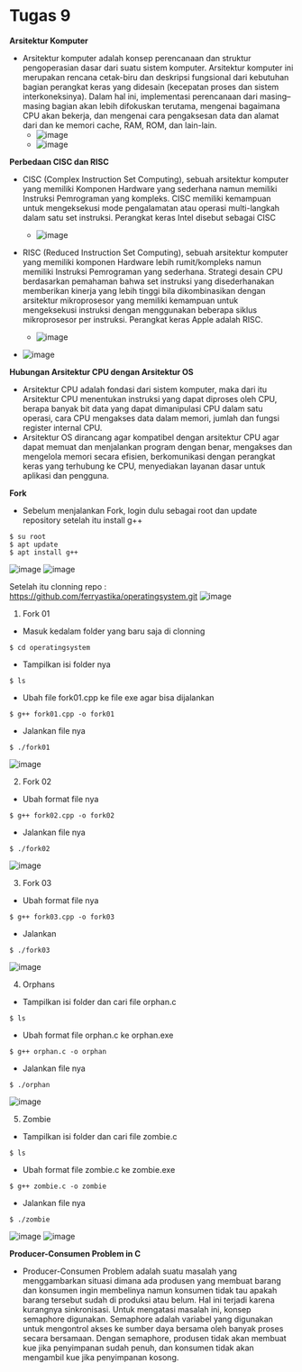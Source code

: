 # Tugas 9
**Arsitektur Komputer**
* Arsitektur komputer adalah konsep perencanaan dan struktur pengoperasian dasar dari suatu sistem komputer. Arsitektur komputer ini merupakan rencana cetak-biru dan deskripsi fungsional dari kebutuhan bagian perangkat keras yang didesain (kecepatan proses dan sistem interkoneksinya). Dalam hal ini, implementasi perencanaan dari masing–masing bagian akan lebih difokuskan terutama, mengenai bagaimana CPU akan bekerja, dan mengenai cara pengaksesan data dan alamat dari dan ke memori cache, RAM, ROM, dan lain-lain.
   * ![image](https://github.com/DimasIvandaFauzi/SysOP24-3123521022/assets/160553968/8475cfdc-6352-4681-b561-6a57c29b7ce2)
   * ![image](https://github.com/DimasIvandaFauzi/SysOP24-3123521022/assets/160553968/f66251d8-9187-485f-be21-362ef5a5bc8f)

**Perbedaan CISC dan RISC**
* CISC (Complex Instruction Set Computing), sebuah arsitektur komputer yang memiliki Komponen Hardware yang sederhana namun memiliki Instruksi Pemrograman yang kompleks. CISC memiliki kemampuan untuk mengeksekusi mode pengalamatan atau operasi multi-langkah dalam satu set instruksi. Perangkat keras Intel disebut sebagai CISC
   * ![image](https://github.com/DimasIvandaFauzi/SysOP24-3123521022/assets/160553968/6987d69a-b6b1-4ec5-8745-644ad6c35307)

* RISC (Reduced Instruction Set Computing), sebuah arsitektur komputer yang memiliki komponen Hardware lebih rumit/kompleks namun memiliki Instruksi Pemrograman yang sederhana. Strategi desain CPU berdasarkan pemahaman bahwa set instruksi yang disederhanakan memberikan kinerja yang lebih tinggi bila dikombinasikan dengan arsitektur mikroprosesor yang memiliki kemampuan untuk mengeksekusi instruksi dengan menggunakan beberapa siklus mikroprosesor per instruksi. Perangkat keras Apple adalah RISC.
   * ![image](https://github.com/DimasIvandaFauzi/SysOP24-3123521022/assets/160553968/0cb615a2-558c-4cc1-be14-2515eb6466e2)

* ![image](https://github.com/DimasIvandaFauzi/SysOP24-3123521022/assets/160553968/b57d5faa-5621-490d-910b-9ef244678599)


**Hubungan Arsitektur CPU dengan Arsitektur OS**
* Arsitektur CPU adalah fondasi dari sistem komputer, maka dari itu Arsitektur CPU menentukan instruksi yang dapat diproses oleh CPU, berapa banyak bit data yang dapat dimanipulasi CPU dalam satu operasi, cara CPU mengakses data dalam memori, jumlah dan fungsi register internal CPU.
* Arsitektur OS dirancang agar kompatibel dengan arsitektur CPU agar dapat memuat dan menjalankan program dengan benar, mengakses dan mengelola memori secara efisien, berkomunikasi dengan perangkat keras yang terhubung ke CPU, menyediakan layanan dasar untuk aplikasi dan pengguna.

**Fork**
* Sebelum menjalankan Fork, login dulu sebagai root dan update repository setelah itu install g++
```
$ su root
$ apt update
$ apt install g++
```
![image](https://github.com/DimasIvandaFauzi/SysOP24-3123521022/assets/160553968/d1210af4-371d-4665-b669-2b84b9d7ad5b)
![image](https://github.com/DimasIvandaFauzi/SysOP24-3123521022/assets/160553968/dadb931e-99b7-4331-90d7-74da74394ebf)

Setelah itu clonning repo : https://github.com/ferryastika/operatingsystem.git
![image](https://github.com/DimasIvandaFauzi/SysOP24-3123521022/assets/160553968/91755d3e-4b0d-4b2e-97e6-b7293aaf72bb)

1. Fork 01
* Masuk kedalam folder yang baru saja di clonning
```
$ cd operatingsystem
```
* Tampilkan isi folder nya
```
$ ls
```
* Ubah file fork01.cpp ke file exe agar bisa dijalankan
```
$ g++ fork01.cpp -o fork01
```
* Jalankan file nya
```
$ ./fork01
```
![image](https://github.com/DimasIvandaFauzi/SysOP24-3123521022/assets/160553968/9bf87230-0e20-4ab2-9d2e-9c3cbf71fd09)

2. Fork 02
* Ubah format file nya
```
$ g++ fork02.cpp -o fork02
```
* Jalankan file nya
```
$ ./fork02
```
![image](https://github.com/DimasIvandaFauzi/SysOP24-3123521022/assets/160553968/4ec40d18-be4b-4b3c-89f5-dba01724a323)

3. Fork 03
* Ubah format file nya
```
$ g++ fork03.cpp -o fork03
```
* Jalankan
```
$ ./fork03
```
![image](https://github.com/DimasIvandaFauzi/SysOP24-3123521022/assets/160553968/314b5d16-d5a6-43fc-9c34-5cc617fcd8b4)

4. Orphans
* Tampilkan isi folder dan cari file orphan.c
```
$ ls
```
* Ubah format file orphan.c ke orphan.exe
```
$ g++ orphan.c -o orphan
```
* Jalankan file nya
```
$ ./orphan
```
![image](https://github.com/DimasIvandaFauzi/SysOP24-3123521022/assets/160553968/437bd956-0403-4541-9ae5-791053fcbc30)

5. Zombie
* Tampilkan isi folder dan cari file zombie.c
```
$ ls
```
* Ubah format file zombie.c ke zombie.exe
```
$ g++ zombie.c -o zombie
```
* Jalankan file nya
```
$ ./zombie
```
![image](https://github.com/DimasIvandaFauzi/SysOP24-3123521022/assets/160553968/806cd0ba-e5ed-4da6-906f-7cc87204bcd4)
![image](https://github.com/DimasIvandaFauzi/SysOP24-3123521022/assets/160553968/dea1056b-4f67-4646-bedf-6df70b5973ad)

**Producer-Consumen Problem in C**
* Producer-Consumen Problem adalah suatu masalah yang menggambarkan situasi dimana ada produsen yang membuat barang dan konsumen ingin membelinya namun konsumen tidak tau apakah barang tersebut sudah di produksi atau belum. Hal ini terjadi karena kurangnya sinkronisasi. Untuk mengatasi masalah ini, konsep semaphore digunakan. Semaphore adalah variabel yang digunakan untuk mengontrol akses ke sumber daya bersama oleh banyak proses secara bersamaan. Dengan semaphore, produsen tidak akan membuat kue jika penyimpanan sudah penuh, dan konsumen tidak akan mengambil kue jika penyimpanan kosong.
#
